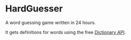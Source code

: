 # HardGuesser
A word guessing game written in 24 hours.

It gets definitions for words using the free [Dictionary API](https://dictionaryapi.dev/).